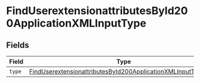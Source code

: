 # FindUserextensionattributesById200ApplicationXMLInputType


## Fields

| Field                                                                                                                                                     | Type                                                                                                                                                      | Required                                                                                                                                                  | Description                                                                                                                                               |
| --------------------------------------------------------------------------------------------------------------------------------------------------------- | --------------------------------------------------------------------------------------------------------------------------------------------------------- | --------------------------------------------------------------------------------------------------------------------------------------------------------- | --------------------------------------------------------------------------------------------------------------------------------------------------------- |
| `type`                                                                                                                                                    | [FindUserextensionattributesById200ApplicationXMLInputTypeType](../../models/operations/finduserextensionattributesbyid200applicationxmlinputtypetype.md) | :heavy_minus_sign:                                                                                                                                        | N/A                                                                                                                                                       |